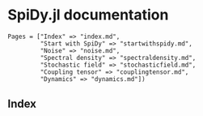 # SpiDy.jl documentation
```@contents
Pages = ["Index" => "index.md",
         "Start with SpiDy" => "startwithspidy.md",
         "Noise" => "noise.md",
         "Spectral density" => "spectraldensity.md",
         "Stochastic field" => "stochasticfield.md",
         "Coupling tensor" => "couplingtensor.md",
         "Dynamics" => "dynamics.md"])
```

## Index
```@index
```
